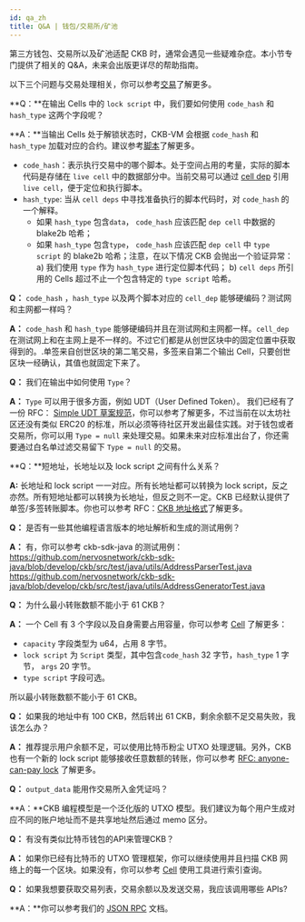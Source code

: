 ```yaml
---
id: qa_zh
title: Q&A | 钱包/交易所/矿池
---
```


第三方钱包、交易所以及矿池适配 CKB 时，通常会遇见一些疑难杂症。本小节专门提供了相关的 Q&A，未来会出版更详尽的帮助指南。 

以下三个问题与交易处理相关，你可以参考[交易](https://nervosnetwork.github.io/docs-new/docs/reference/transaction)了解更多。 

**Q：**在输出 Cells 中的 `lock script` 中，我们要如何使用 `code_hash` 和 `hash_type` 这两个字段呢？

**A：**当输出 Cells 处于解锁状态时，CKB-VM 会根据 `code_hash` 和 `hash_type` 加载对应的合约。建议参考[脚本](https://nervosnetwork.github.io/docs-new/docs/reference/script#data-structure)了解更多。

* `code_hash`：表示执行交易中的哪个脚本。处于空间占用的考量，实际的脚本代码是存储在 `live cell` 中的数据部分中。当前交易可以通过 [cell dep](https://nervosnetwork.github.io/docs-new/docs/reference/transaction) 引用 `live cell`，便于定位和执行脚本。 
* `hash_type`: 当从 `cell deps` 中寻找准备执行的脚本代码时，对 `code_hash` 的一个解释。
    * 如果 `hash_type` 包含`data`， `code_hash` 应该匹配 `dep cell` 中数据的 blake2b 哈希；
    * 如果 `hash_type` 包含`type`， `code_hash` 应该匹配 `dep cell` 中 `type script`  的 blake2b 哈希；注意，在以下情况 CKB 会抛出一个验证异常：a) 我们使用 `type` 作为 `hash_type` 进行定位脚本代码； b) `cell deps` 所引用的 Cells 超过不止一个包含特定的 `type script` 哈希。

**Q：**  `code_hash` ，`hash_type` 以及两个脚本对应的 `cell_dep` 能够硬编码？测试网和主网都一样吗？

**A：** `code_hash` 和 `hash_type` 能够硬编码并且在测试网和主网都一样。`cell_dep` 在测试网上和在主网上是不一样的。不过它们都是从创世区块中的固定位置中获取得到的。.单签来自创世区块的第二笔交易，多签来自第二个输出 Cell，只要创世区块一经确认，其值也就固定下来了。

**Q：** 我们在输出中如何使用 `Type`？

**A：** `Type` 可以用于很多方面，例如 UDT（User Defined Token）。 我们已经有了一份 RFC： [Simple UDT 草案规范](https://talk.nervos.org/t/rfc-simple-udt-draft-spec/4333)，你可以参考了解更多，不过当前在以太坊社区还没有类似 ERC20 的标准，所以必须等待社区开发出最佳实践。对于钱包或者交易所，你可以用 `Type = null` 来处理交易。如果未来对应标准出台了，你还需要通过白名单过滤交易留下 `Type = null` 的交易。

**Q：**短地址，长地址以及 lock script 之间有什么关系？

**A:**  长地址和 lock script 一一对应。所有长地址都可以转换为 lock script，反之亦然。所有短地址都可以转换为长地址，但反之则不一定。CKB 已经默认提供了单签/多签转账脚本。你也可以参考 RFC：[CKB 地址格式](<https://github.com/nervoscommunity/docs/blob/master/docs/rfcs/0021-ckb-address-format/0021-ckb-address-format.zh.md>)了解更多。

**Q：** 是否有一些其他编程语言版本的地址解析和生成的测试用例？

**A：** 有，你可以参考 ckb-sdk-java 的测试用例：
https://github.com/nervosnetwork/ckb-sdk-java/blob/develop/ckb/src/test/java/utils/AddressParserTest.java
https://github.com/nervosnetwork/ckb-sdk-java/blob/develop/ckb/src/test/java/utils/AddressGeneratorTest.java

**Q：** 为什么最小转账数额不能小于 61 CKB？

**A：** 一个 Cell 有 3 个字段以及自身需要占用容量，你可以参考 [Cell](https://nervosnetwork.github.io/docs-new/docs/reference/cell) 了解更多：

*  `capacity` 字段类型为 u64，占用 8 字节。
*  `lock script` 为 `Script` 类型，其中包含`code_hash` 32 字节，`hash_type` 1 字节， `args` 20 字节。
* `type script` 字段可选。

所以最小转账数额不能小于 61 CKB。

**Q：** 如果我的地址中有 100 CKB，然后转出 61 CKB，剩余余额不足交易失败，我该怎么办？

**A：** 推荐提示用户余额不足，可以使用比特币粉尘 UTXO 处理逻辑。另外，CKB 也有一个新的 lock script 能够接收任意数额的转账，你可以参考 [RFC: anyone-can-pay lock](https://talk.nervos.org/t/rfc-anyone-can-pay-lock/4438) 了解更多。

**Q：** `output_data` 能用作交易所入金凭证吗？

**A：**CKB 编程模型是一个泛化版的 UTXO 模型。我们建议为每个用户生成对应不同的账户地址而不是共享地址然后通过 memo 区分。

**Q：** 有没有类似比特币钱包的API来管理CKB？

**A：** 如果你已经有比特币的 UTXO 管理框架，你可以继续使用并且扫描 CKB 网络上的每一个区块。如果没有，你可以参考 [Cell](https://nervosnetwork.github.io/docs-new/docs/reference/cell#tools) 使用工具进行索引查询。

**Q：** 如果我想要获取交易列表，交易余额以及发送交易，我应该调用哪些 APIs?

**A：**你可以参考我们的 [JSON RPC](https://nervosnetwork.github.io/docs-new/docs/reference/rpc) 文档。